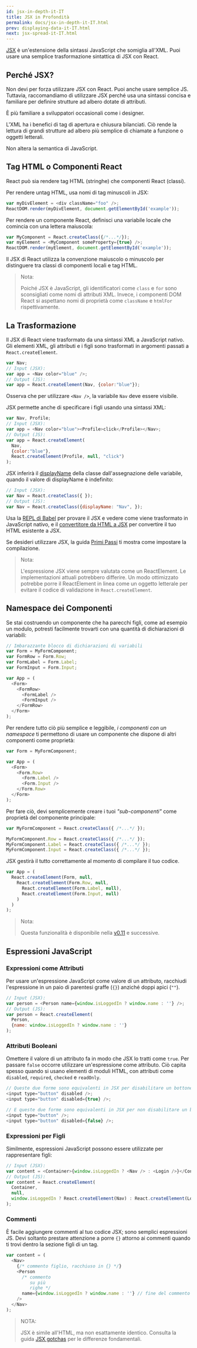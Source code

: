 ```yaml
---
id: jsx-in-depth-it-IT
title: JSX in Profondità
permalink: docs/jsx-in-depth-it-IT.html
prev: displaying-data-it-IT.html
next: jsx-spread-it-IT.html
---
```


[JSX](https://facebook.github.io/jsx/) è un'estensione della sintassi JavaScript che somiglia all'XML. Puoi usare una semplice trasformazione sintattica di JSX con React.

## Perché JSX?

Non devi per forza utilizzare JSX con React. Puoi anche usare semplice JS. Tuttavia, raccomandiamo di utilizzare JSX perché usa una sintassi concisa e familiare per definire strutture ad albero dotate di attributi.

È più familiare a sviluppatori occasionali come i designer.

L'XML ha i benefici di tag di apertura e chiusura bilanciati. Ciò rende la lettura di grandi strutture ad albero più semplice di chiamate a funzione o oggetti letterali.

Non altera la semantica di JavaScript.

## Tag HTML o Componenti React

React può sia rendere tag HTML (stringhe) che componenti React (classi).

Per rendere untag HTML, usa nomi di tag minuscoli in JSX:

```javascript
var myDivElement = <div className="foo" />;
ReactDOM.render(myDivElement, document.getElementById('example'));
```

Per rendere un componente React, definisci una variabile locale che comincia con una lettera maiuscola:

```javascript
var MyComponent = React.createClass({/*...*/});
var myElement = <MyComponent someProperty={true} />;
ReactDOM.render(myElement, document.getElementById('example'));
```

Il JSX di React utilizza la convenzione maiuscolo o minuscolo per distinguere tra classi di componenti locali e tag HTML.

> Nota:
>
> Poiché JSX è JavaScript, gli identificatori come `class` e `for` sono sconsigliati
> come nomi di attributi XML. Invece, i componenti DOM React si aspettano nomi di proprietà
> come `className` e `htmlFor` rispettivamente.

## La Trasformazione

Il JSX di React viene trasformato da una sintassi XML a JavaScript nativo. Gli elementi XML, gli attributi e i figli sono trasformati in argomenti passati a `React.createElement`.

```javascript
var Nav;
// Input (JSX):
var app = <Nav color="blue" />;
// Output (JS):
var app = React.createElement(Nav, {color:"blue"});
```

Osserva che per utilizzare `<Nav />`, la variabile `Nav` deve essere visibile.

JSX permette anche di specificare i figli usando una sintassi XML:

```javascript
var Nav, Profile;
// Input (JSX):
var app = <Nav color="blue"><Profile>click</Profile></Nav>;
// Output (JS):
var app = React.createElement(
  Nav,
  {color:"blue"},
  React.createElement(Profile, null, "click")
);
```

JSX inferirà il [displayName](/react/docs/component-specs-it-IT.html#displayname) della classe dall'assegnazione delle variabile, quando il valore di displayName è indefinito:

```javascript
// Input (JSX):
var Nav = React.createClass({ });
// Output (JS):
var Nav = React.createClass({displayName: "Nav", });
```

Usa la [REPL di Babel](https://babeljs.io/repl/) per provare il JSX e vedere come viene trasformato
in JavaScript nativo, e il
[convertitore da HTML a JSX](http://magic.reactjs.net/htmltojsx.htm) per convertire il tuo HTML esistente a
JSX.

Se desideri utilizzare JSX, la guida [Primi Passi](/react/docs/getting-started-it-IT.html) ti mostra come impostare la compilazione.

> Nota:
>
> L'espressione JSX viene sempre valutata come un ReactElement. Le implementazioni
> attuali potrebbero differire. Un modo ottimizzato potrebbe porre il
> ReactElement in linea come un oggetto letterale per evitare il codice di validazione in
> `React.createElement`.

## Namespace dei Componenti

Se stai costruendo un componente che ha parecchi figli, come ad esempio un modulo, potresti facilmente trovarti con una quantità di dichiarazioni di variabili:

```javascript
// Imbarazzante blocco di dichiarazioni di variabili
var Form = MyFormComponent;
var FormRow = Form.Row;
var FormLabel = Form.Label;
var FormInput = Form.Input;

var App = (
  <Form>
    <FormRow>
      <FormLabel />
      <FormInput />
    </FormRow>
  </Form>
);
```

Per rendere tutto ciò più semplice e leggibile, *i componenti con un namespace* ti permettono di usare un componente che dispone di altri componenti come proprietà:

```javascript
var Form = MyFormComponent;

var App = (
  <Form>
    <Form.Row>
      <Form.Label />
      <Form.Input />
    </Form.Row>
  </Form>
);
```

Per fare ciò, devi semplicemente creare i tuoi *"sub-componenti"* come proprietà del componente principale:

```javascript
var MyFormComponent = React.createClass({ /*...*/ });

MyFormComponent.Row = React.createClass({ /*...*/ });
MyFormComponent.Label = React.createClass({ /*...*/ });
MyFormComponent.Input = React.createClass({ /*...*/ });
```

JSX gestirà il tutto correttamente al momento di compilare il tuo codice.

```javascript
var App = (
  React.createElement(Form, null,
    React.createElement(Form.Row, null,
      React.createElement(Form.Label, null),
      React.createElement(Form.Input, null)
    )
  )
);
```

> Nota:
>
> Questa funzionalità è disponibile nella [v0.11](/react/blog/2014/07/17/react-v0.11.html#jsx) e successive.

## Espressioni JavaScript

### Expressioni come Attributi

Per usare un'espressione JavaScript come valore di un attributo, racchiudi l'espressione in un paio
di parentesi graffe (`{}`) anziché doppi apici (`""`).

```javascript
// Input (JSX):
var person = <Person name={window.isLoggedIn ? window.name : ''} />;
// Output (JS):
var person = React.createElement(
  Person,
  {name: window.isLoggedIn ? window.name : ''}
);
```

### Attributi Booleani

Omettere il valore di un attributo fa in modo che JSX lo tratti come `true`. Per passare `false` occorre utilizzare un'espressione come attributo. Ciò capita spesso quando si usano elementi di moduli HTML, con attributi come `disabled`, `required`, `checked` e `readOnly`.

```javascript
// Queste due forme sono equivalenti in JSX per disabilitare un bottone
<input type="button" disabled />;
<input type="button" disabled={true} />;

// E queste due forme sono equivalenti in JSX per non disabilitare un bottone
<input type="button" />;
<input type="button" disabled={false} />;
```

### Expressioni per Figli

Similmente, espressioni JavaScript possono essere utilizzate per rappresentare figli:

```javascript
// Input (JSX):
var content = <Container>{window.isLoggedIn ? <Nav /> : <Login />}</Container>;
// Output (JS):
var content = React.createElement(
  Container,
  null,
  window.isLoggedIn ? React.createElement(Nav) : React.createElement(Login)
);
```

### Commenti

È facile aggiungere commenti al tuo codice JSX; sono semplici espressioni JS. Devi soltanto prestare attenzione a porre `{}` attorno ai commenti quando ti trovi dentro la sezione figli di un tag.

```javascript
var content = (
  <Nav>
    {/* commento figlio, racchiuso in {} */}
    <Person
      /* commento
         su più
         righe */
      name={window.isLoggedIn ? window.name : ''} // fine del commento su una riga
    />
  </Nav>
);
```

> NOTA:
>
> JSX è simile all'HTML, ma non esattamente identico. Consulta la guida [JSX gotchas](/react/docs/jsx-gotchas-it-IT.html) per le differenze fondamentali.
